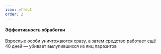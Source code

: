 ```yaml
---
icon: effect
order: 2
---
```

#### Эффективность обработки
Взрослые особи уничтожаются сразу, а затем средство работает ещё 40 дней — убивает вылупившихся из яиц паразитов
